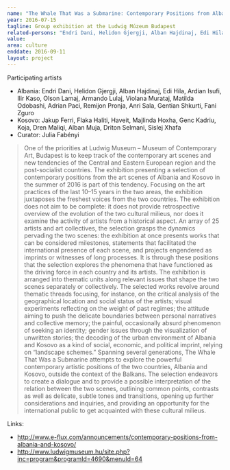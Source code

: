 ```yaml
---
name: "The Whale That Was a Submarine: Contemporary Positions from Albania and Kosovo"
year: 2016-07-15
tagline: Group exhibition at the Ludwig Múzeum Budapest
related-persons: "Endri Dani, Helidon Gjergji, Alban Hajdinaj, Edi Hila, Ardian Isufi, Ilir Kaso, Olson Lamaj, Armando Lulaj, Violana Murataj, Matilda Odobashi, Adrian Paci, Remijon Pronja, Anri Sala, Gentian Shkurti, Fani Zguro, Jakup Ferri, Flaka Haliti, Haveit, Majlinda Hoxha, Genc Kadriu, Koja, Dren Maliqi, Alban Muja, Driton Selmani, Sislej Xhafa, Julia Fabényi"
value:
area: culture
enddate: 2016-09-11
layout: project
---
```

Participating artists
* Albania: Endri Dani, Helidon Gjergji, Alban Hajdinaj, Edi Hila, Ardian Isufi, Ilir Kaso, Olson Lamaj, Armando Lulaj, Violana Murataj, Matilda Odobashi, Adrian Paci, Remijon Pronja, Anri Sala, Gentian Shkurti, Fani Zguro
* Kosovo: Jakup Ferri, Flaka Haliti, Haveit, Majlinda Hoxha, Genc Kadriu, Koja, Dren Maliqi, Alban Muja, Driton Selmani, Sislej Xhafa
* Curator: Julia Fabényi

>One of the priorities at Ludwig Museum – Museum of Contemporary Art, Budapest is to keep track of the contemporary art scenes and new tendencies of the Central and Eastern European region and the post-socialist countries. The exhibition presenting a selection of contemporary positions from the art scenes of Albania and Kosovo in the summer of 2016 is part of this tendency. Focusing on the art practices of the last 10–15 years in the two areas, the exhibition juxtaposes the freshest voices from the two countries.
The exhibition does not aim to be complete: it does not provide retrospective overview of the evolution of the two cultural milieus, nor does it examine the activity of artists from a historical aspect. An array of 25 artists and art collectives, the selection grasps the dynamics pervading the two scenes: the exhibition at once presents works that can be considered milestones, statements that facilitated the international presence of each scene, and projects engendered as imprints or witnesses of long processes. It is through these positions that the selection explores the phenomena that have functioned as the driving force in each country and its artists.
The exhibition is arranged into thematic units along relevant issues that shape the two scenes separately or collectively. The selected works revolve around thematic threads focusing, for instance, on the critical analysis of the geographical location and social status of the artists; visual experiments reflecting on the weight of past regimes; the attitude aiming to push the delicate boundaries between personal narratives and collective memory; the painful, occasionally absurd phenomenon of seeking an identity; gender issues through the visualization of unwritten stories; the decoding of the urban environment of Albania and Kosovo as a kind of social, economic, and political imprint, relying on “landscape schemes.”
Spanning several generations, The Whale That Was a Submarine attempts to explore the powerful contemporary artistic positions of the two countries, Albania and Kosovo, outside the context of the Balkans. The selection endeavors to create a dialogue and to provide a possible interpretation of the relation between the two scenes, outlining common points, contrasts as well as delicate, subtle tones and transitions, opening up further considerations and inquiries, and providing an opportunity for the international public to get acquainted with these cultural milieus.

Links:
* <http://www.e-flux.com/announcements/contemporary-positions-from-albania-and-kosovo/>
* <http://www.ludwigmuseum.hu/site.php?inc=program&programId=4690&menuId=64>
